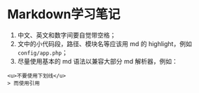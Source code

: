 # Markdown学习笔记

1. 中文、英文和数字间要自觉带空格；
2. 文中的小代码段，路径、模块名等应该用 md 的 highlight，例如`config/app.php`；
3. 尽量使用基本的 md 语法以兼容大部分 md 解析器，例如：
```
<u>不要使用下划线</u>
> 而使用引用
```